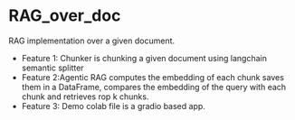 # RAG_over_doc
RAG implementation over a given document.

- Feature 1: Chunker is chunking a given document using langchain semantic splitter
- Feature 2:Agentic RAG computes the embedding of each chunk saves them in a DataFrame, compares the embedding of the query with each chunk and retrieves rop k chunks.
- Feature 3: Demo colab file is a gradio based app.



